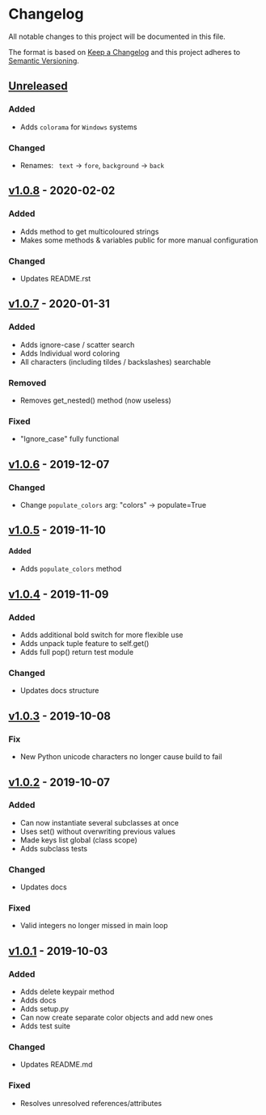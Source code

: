# Changelog
All notable changes to this project will be documented in this file.

The format is based on [Keep a Changelog](http://keepachangelog.com/en/1.0.0/)
and this project adheres to [Semantic Versioning](http://semver.org/spec/v2.0.0.html).

[Unreleased](https://github.com/jshwi/object_colors/compare/v1.0.8...HEAD)
------------------------------------------------------------------------
### Added
- Adds ``colorama`` for ``Windows`` systems

### Changed
- Renames: `` text`` -> ``fore``,  ``background`` -> ``back``

[v1.0.8](https://github.com/jshwi/object_colors/releases/tag/v1.0.8)  - 2020-02-02
------------------------------------------------------------------------
### Added
- Adds method to get multicoloured strings
- Makes some methods & variables public for more manual configuration
  
### Changed
- Updates README.rst 

[v1.0.7](https://github.com/jshwi/object_colors/releases/tag/v1.0.7) - 2020-01-31
------------------------------------------------------------------------
### Added
- Adds ignore-case / scatter search
- Adds Individual word coloring
- All characters (including tildes / backslashes) searchable

### Removed
- Removes get_nested() method (now useless)

### Fixed
- "Ignore_case" fully functional 

[v1.0.6](https://github.com/jshwi/object_colors/releases/tag/v1.0.6) - 2019-12-07
------------------------------------------------------------------------
### Changed
- Change ``populate_colors`` arg: "colors" -> populate=True 

[v1.0.5](https://github.com/jshwi/object_colors/releases/tag/v1.0.5) - 2019-11-10
------------------------------------------------------------------------
#### Added
- Adds ``populate_colors`` method

[v1.0.4](https://github.com/jshwi/object_colors/releases/tag/v1.0.4) - 2019-11-09
------------------------------------------------------------------------
### Added
- Adds additional bold switch for more flexible use
- Adds unpack tuple feature to self.get() 
- Adds full pop() return test module 

### Changed
- Updates docs structure 

[v1.0.3](https://github.com/jshwi/object_colors/releases/tag/v1.0.3) - 2019-10-08
------------------------------------------------------------------------
### Fix
- New Python unicode characters no longer cause build to fail

[v1.0.2](https://github.com/jshwi/object_colors/releases/tag/v1.0.2)  - 2019-10-07
------------------------------------------------------------------------
### Added
- Can now instantiate several subclasses at once
- Uses set() without overwriting previous values 
- Made keys list global (class scope) 
- Adds subclass tests

### Changed
- Updates docs

### Fixed
- Valid integers no longer missed in main loop 

[v1.0.1](https://github.com/jshwi/object_colors/releases/tag/v1.0.1) - 2019-10-03
------------------------------------------------------------------------
### Added
- Adds delete keypair method
- Adds docs
- Adds setup.py
- Can now create separate color objects and add new ones 
- Adds test suite

### Changed
- Updates README.md

### Fixed
- Resolves unresolved references/attributes 
